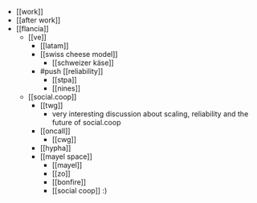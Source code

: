 - [[work]]
- [[after work]]
- [[flancia]]
  - [[ve]]
    - [[latam]] 
    - [[swiss cheese model]]
      - [[schweizer käse]]
    - #push [[reliability]]
      - [[stpa]]
      - [[nines]]
  - [[social.coop]]
    - [[twg]]
      - very interesting discussion about scaling, reliability and the future of social.coop
    - [[oncall]]
      - [[cwg]]
    - [[hypha]]
    - [[mayel space]]
      - [[mayel]]
      - [[zo]]
      - [[bonfire]]
      - [[social coop]] :)

